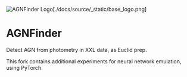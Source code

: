 ![AGNFinder Logo]()[./docs/source/_static/base_logo.png]

# AGNFinder
Detect AGN from photometry in XXL data, as Euclid prep.

This fork contains additional experiments for neural network emulation, using PyTorch.

